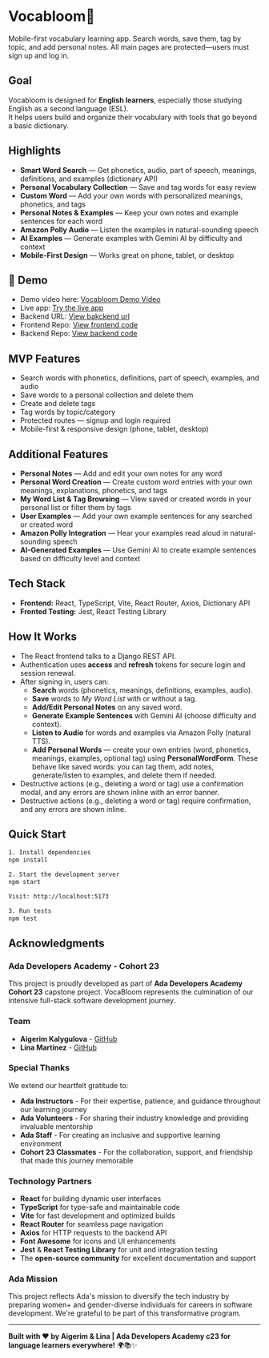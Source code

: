 # Vocabloom🌱 

Mobile-first vocabulary learning app. Search words, save them, tag by topic, and add personal notes. All main pages are protected—users must sign up and log in.

## Goal
Vocabloom is designed for **English learners**, especially those studying English as a second language (ESL).  
It helps users build and organize their vocabulary with tools that go beyond a basic dictionary.

## Highlights
- **Smart Word Search** — Get phonetics, audio, part of speech, meanings, definitions, and examples (dictionary API)
- **Personal Vocabulary Collection** — Save and tag words for easy review
- **Custom Word** — Add your own words with personalized meanings, phonetics, and tags  
- **Personal Notes & Examples** — Keep your own notes and example sentences for each word  
- **Amazon Polly Audio** — Listen the examples in natural-sounding speech  
- **AI Examples** — Generate examples with Gemini AI by difficulty and context  
- **Mobile-First Design** — Works great on phone, tablet, or desktop  


## 🚀 Demo
- Demo video here: [Vocabloom Demo Video](https://www.youtube.com/watch?v=VhxULgJnfPs)
- Live app: [Try the live app](https://vocabloomapp.netlify.app/)
- Backend URL: [View bakckend url](https://vocabloom-backend.onrender.com/api/schema/swagger-ui/#/Audio/audio_create)
- Frontend Repo: [View frontend code](https://github.com/aigerimdev/vocabloom-frontend)
- Backend Repo: [View backend code](https://github.com/linakl19/vocabloom_backend)

## **MVP Features**
- Search words with phonetics, definitions, part of speech, examples, and audio  
- Save words to a personal collection and delete them  
- Create and delete tags  
- Tag words by topic/category  
- Protected routes — signup and login required  
- Mobile-first & responsive design (phone, tablet, desktop)  

## **Additional Features**
- **Personal Notes** — Add and edit your own notes for any word  
- **Personal Word Creation** — Create custom word entries with your own meanings, explanations, phonetics, and tags  
- **My Word List & Tag Browsing** — View saved or created words in your personal list or filter them by tags  
- **User Examples** — Add your own example sentences for any searched or created word  
- **Amazon Polly Integration** — Hear your examples read aloud in natural-sounding speech  
- **AI-Generated Examples** — Use Gemini AI to create example sentences based on difficulty level and context  

## Tech Stack
- **Frontend:** React, TypeScript, Vite, React Router, Axios, Dictionary API
- **Fronted Testing:** Jest, React Testing Library

## How It Works
- The React frontend talks to a Django REST API.
- Authentication uses **access** and **refresh** tokens for secure login and session renewal.
- After signing in, users can:
  - **Search** words (phonetics, meanings, definitions, examples, audio).
  - **Save** words to *My Word List* with or without a tag.
  - **Add/Edit Personal Notes** on any saved word.
  - **Generate Example Sentences** with Gemini AI (choose difficulty and context).
  - **Listen to Audio** for words and examples via Amazon Polly (natural TTS).
  - **Add Personal Words** — create your own entries (word, phonetics, meanings, examples, optional tag) using **PersonalWordForm**. These behave like saved words: you can tag them, add notes, generate/listen to examples, and delete them if needed.
- Destructive actions (e.g., deleting a word or tag) use a confirmation modal, and any errors are shown inline with an error banner.
- Destructive actions (e.g., deleting a word or tag) require confirmation, and any errors are shown inline.


## Quick Start

```bash
1. Install dependencies
npm install

2. Start the development server
npm start

Visit: http://localhost:5173

3. Run tests
npm test
```

## Acknowledgments

### Ada Developers Academy - Cohort 23
This project is proudly developed as part of **Ada Developers Academy Cohort 23** capstone project. VocaBloom represents the culmination of our intensive full-stack software development journey.

### Team
- **Aigerim Kalygulova** - [GitHub](https://github.com/aigerimdev/)
- **Lina Martinez** - [GitHub](https://github.com/linakl19/)

### Special Thanks
We extend our heartfelt gratitude to:

- **Ada Instructors** - For their expertise, patience, and guidance throughout our learning journey
- **Ada Volunteers** - For sharing their industry knowledge and providing invaluable mentorship
- **Ada Staff** - For creating an inclusive and supportive learning environment
- **Cohort 23 Classmates** - For the collaboration, support, and friendship that made this journey memorable

### Technology Partners
- **React** for building dynamic user interfaces  
- **TypeScript** for type-safe and maintainable code  
- **Vite** for fast development and optimized builds  
- **React Router** for seamless page navigation  
- **Axios** for HTTP requests to the backend API  
- **Font Awesome** for icons and UI enhancements  
- **Jest** & **React Testing Library** for unit and integration testing  
- The **open-source community** for excellent documentation and support

### Ada Mission
This project reflects Ada's mission to diversify the tech industry by preparing women+ and gender-diverse individuals for careers in software development. We're grateful to be part of this transformative program.

---

**Built with ❤️ by Aigerim & Lina | Ada Developers Academy c23 for language learners everywhere!** 🌍📚✨